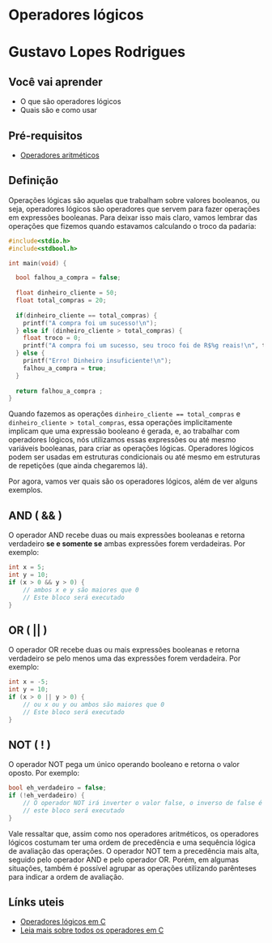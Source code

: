 # Operadores lógicos

# Gustavo Lopes Rodrigues

## Você vai aprender

- O que são operadores lógicos
- Quais são e como usar

## Pré-requisitos

- [Operadores aritméticos](6-Operadores-aritmeticos.md)

## Definição

Operações lógicas são aquelas que trabalham sobre valores booleanos, ou seja, operadores lógicos são operadores que servem para fazer operações em expressões booleanas. Para deixar isso mais claro, vamos lembrar das operações que fizemos quando estavamos calculando o troco da padaria:

```c
#include<stdio.h>
#include<stdbool.h>

int main(void) {

  bool falhou_a_compra = false;
  
  float dinheiro_cliente = 50;
  float total_compras = 20;
  
  if(dinheiro_cliente == total_compras) {
    printf("A compra foi um sucesso!\n");
  } else if (dinheiro_cliente > total_compras) {
    float troco = 0;
    printf("A compra foi um sucesso, seu troco foi de R$%g reais!\n", troco);
  } else {
    printf("Erro! Dinheiro insuficiente!\n");
    falhou_a_compra = true;
  }
  
  return falhou_a_compra ;
}
```

Quando fazemos as operações ```dinheiro_cliente == total_compras``` e ```dinheiro_cliente > total_compras```, essa operações implicitamente implicam que uma expressão booleano é gerada, e, ao trabalhar com operadores lógicos, nós utilizamos essas expressões ou até mesmo variáveis booleanas, para criar as operações lógicas. Operadores lógicos podem ser usadas em estruturas condicionais ou até mesmo em estruturas de repetições (que ainda chegaremos lá).

Por agora, vamos ver quais são os operadores lógicos, além de ver alguns exemplos.

## AND ( && )

O operador AND recebe duas ou mais expressões booleanas e retorna verdadeiro **se e somente se** ambas expressões forem verdadeiras. Por exemplo:

```c
int x = 5;
int y = 10;
if (x > 0 && y > 0) {
    // ambos x e y são maiores que 0
    // Este bloco será executado
}
```

## OR ( || )

O operador OR recebe duas ou mais expressões booleanas e retorna verdadeiro se pelo menos uma das expressões forem verdadeira. Por exemplo:

```c
int x = -5;
int y = 10;
if (x > 0 || y > 0) {
    // ou x ou y ou ambos são maiores que 0
    // Este bloco será executado
}
``` 

## NOT ( ! )

O operador NOT pega um único operando booleano e retorna o valor oposto. Por exemplo:

```c
bool eh_verdadeiro = false;
if (!eh_verdadeiro) {
    // O operador NOT irá inverter o valor false, o inverso de false é verdadeiro
    // este bloco será executado
}
```

Vale ressaltar que, assim como nos operadores aritméticos, os operadores lógicos costumam ter uma ordem de precedência e uma sequência lógica de avaliação das operações. O operador NOT tem a precedência mais alta, seguido pelo operador AND e pelo operador OR. Porém, em algumas situações, também é possível agrupar as operações utilizando parênteses para indicar a ordem de avaliação.

## Línks uteis

- [Operadores lógicos em C](http://linguagemc.com.br/operadores-logicos-em-c/#:~:text=Os%20operadores%20l%C3%B3gicos%20s%C3%A3o%20utilizados,condi%C3%A7%C3%B5es%20simples%20em%20express%C3%B5es%20l%C3%B3gicas.)
- [Leia mais sobre todos os operadores em C](https://www.inf.ufpr.br/roberto/ci067/02_operad.html)
